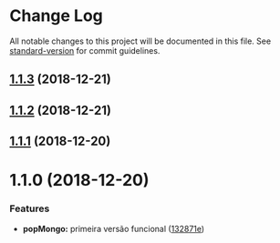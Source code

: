 # Change Log

All notable changes to this project will be documented in this file. See [standard-version](https://github.com/conventional-changelog/standard-version) for commit guidelines.

<a name="1.1.3"></a>
## [1.1.3](https://gitlab.es.gov.br/espm/popMongo/compare/v1.1.2...v1.1.3) (2018-12-21)



<a name="1.1.2"></a>
## [1.1.2](https://gitlab.es.gov.br/espm/popMongo/compare/v1.1.1...v1.1.2) (2018-12-21)



<a name="1.1.1"></a>
## [1.1.1](https://gitlab.es.gov.br/espm/popMongo/compare/v1.1.0...v1.1.1) (2018-12-20)



<a name="1.1.0"></a>
# 1.1.0 (2018-12-20)


### Features

* **popMongo:** primeira versão funcional ([132871e](https://gitlab.es.gov.br/espm/popMongo/commit/132871e))
